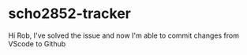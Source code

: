 # scho2852-tracker
Hi Rob, I've solved the issue and now I'm able to commit changes from VScode to Github
